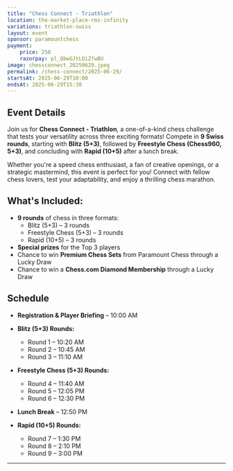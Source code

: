 ```yaml
---
title: "Chess Connect - Triathlon"
location: the-market-place-rmz-infinity
variations: triathlon-swiss
layout: event
sponsor: paramountchess
payment:
    price: 250
    razorpay: pl_QbwGJtLOiZfwBU
image: chessconnect_20250629.jpeg
permalink: /chess-connect/2025-06-29/
startsAt: 2025-06-29T10:00
endsAt: 2025-06-29T15:30
---
```

## Event Details

Join us for **Chess Connect - Triathlon**, a one-of-a-kind chess challenge that tests your versatility across three exciting formats! Compete in **9 Swiss rounds**, starting with **Blitz (5+3)**, followed by **Freestyle Chess (Chess960, 5+3)**, and concluding with **Rapid (10+5)** after a lunch break.

Whether you're a speed chess enthusiast, a fan of creative openings, or a strategic mastermind, this event is perfect for you! Connect with fellow chess lovers, test your adaptability, and enjoy a thrilling chess marathon.

## What's Included:
- **9 rounds** of chess in three formats:
    - Blitz (5+3) – 3 rounds
    - Freestyle Chess (5+3) – 3 rounds
    - Rapid (10+5) – 3 rounds
- **Special prizes** for the Top 3 players
- Chance to win **Premium Chess Sets** from Paramount Chess through a Lucky Draw
- Chance to win a **Chess.com Diamond Membership** through a Lucky Draw

## Schedule

- **Registration & Player Briefing** – 10:00 AM
  
- **Blitz (5+3) Rounds:**

    - Round 1 – 10:20 AM
    - Round 2 – 10:45 AM
    - Round 3 – 11:10 AM

- **Freestyle Chess (5+3) Rounds:**

    - Round 4 – 11:40 AM
    - Round 5 – 12:05 PM
    - Round 6 – 12:30 PM

- **Lunch Break** – 12:50 PM

- **Rapid (10+5) Rounds:**
  
    - Round 7 – 1:30 PM
    - Round 8 – 2:10 PM
    - Round 9 – 3:00 PM

---
